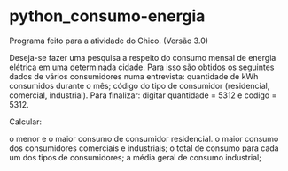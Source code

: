 # python_consumo-energia
Programa feito para a atividade do Chico. (Versão 3.0)

Deseja-se fazer uma pesquisa a respeito do consumo mensal de energia elétrica em uma determinada cidade.
 Para isso são obtidos os seguintes dados de vários consumidores numa entrevista:
quantidade de kWh consumidos durante o mês;
código do tipo de consumidor (residencial, comercial, industrial).
Para finalizar: digitar quantidade = 5312 e codigo = 5312.

Calcular:

o menor e o maior consumo de consumidor residencial.
o maior consumo dos consumidores comerciais e industriais;
o total de consumo para cada um dos tipos de consumidores;
a média geral de consumo industrial;
